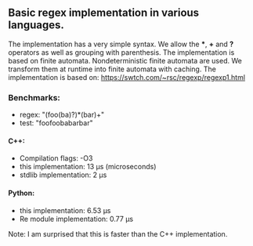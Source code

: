 ## Basic regex implementation in various languages.

The implementation has a very simple syntax. We allow the __*__, __+__ and __?__ operators as well as grouping with parenthesis.
The implementation is based on finite automata. Nondeterministic finite automata are used. We transform them at runtime into finite automata with caching.
The implementation is based on: https://swtch.com/~rsc/regexp/regexp1.html

### Benchmarks:

* regex: "(foo(ba)?)*(bar)+"
* test: "foofoobabarbar"

#### C++:
* Compilation flags: -O3
* this implementation: 13 &#181;s (microseconds)
* stdlib implementation: 2 &#181;s

#### Python: 
* this implementation: 6.53 &#181;s
* Re module implementation: 0.77 &#181;s

Note: I am surprised that this is faster than the C++ implementation.
